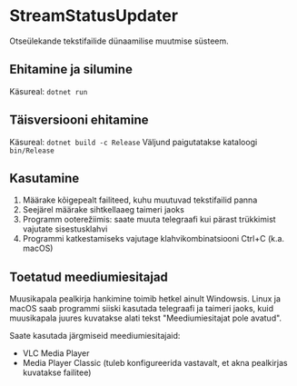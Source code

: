 # StreamStatusUpdater

Otseülekande tekstifailide dünaamilise muutmise süsteem.

## Ehitamine ja silumine

Käsureal: `dotnet run`


## Täisversiooni ehitamine

Käsureal: `dotnet build -c Release`
Väljund paigutatakse kataloogi `bin/Release`


## Kasutamine

1. Määrake kõigepealt failiteed, kuhu muutuvad tekstifailid panna
2. Seejärel määrake sihtkellaaeg taimeri jaoks
3. Programm ooterežiimis: saate muuta telegraafi kui pärast trükkimist vajutate sisestusklahvi
4. Programmi katkestamiseks vajutage klahvikombinatsiooni Ctrl+C (k.a. macOS)


## Toetatud meediumiesitajad

Muusikapala pealkirja hankimine toimib hetkel ainult Windowsis. Linux ja macOS saab programmi siiski kasutada telegraafi ja taimeri jaoks, kuid muusikapala juures kuvatakse alati tekst "Meediumiesitajat pole avatud".

Saate kasutada järgmiseid meediumiesitajaid:
* VLC Media Player
* Media Player Classic (tuleb konfigureerida vastavalt, et akna pealkirjas kuvatakse failitee)
